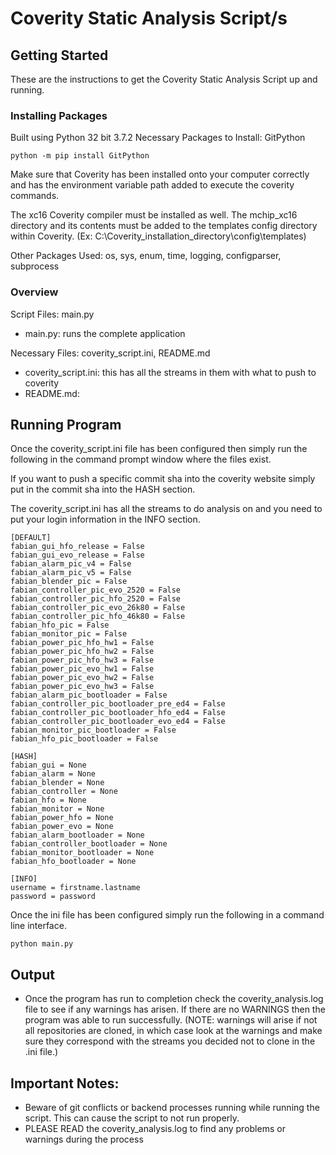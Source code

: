 # Coverity Static Analysis Script/s

## Getting Started
These are the instructions to get the Coverity Static Analysis Script up and running.

### Installing Packages
Built using Python 32 bit 3.7.2
Necessary Packages to Install: GitPython
```
python -m pip install GitPython
```

Make sure that Coverity has been installed onto your computer correctly and has the environment variable path added to execute the coverity commands.

The xc16 Coverity compiler must be installed as well. The mchip_xc16 directory and its contents must be added to the templates config directory within Coverity. (Ex: C:\Coverity_installation_directory\config\templates)

Other Packages Used: os, sys, enum, time, logging, configparser, subprocess

### Overview
Script Files: main.py
* main.py: runs the complete application

Necessary Files: coverity_script.ini, README.md
* coverity_script.ini: this has all the streams in them with what to push to coverity
* README.md:

## Running Program
Once the coverity_script.ini file has been configured then simply run the following in the command prompt window where the files exist. 

If you want to push a specific commit sha into the coverity website simply put in the commit sha into the HASH section.

The coverity_script.ini has all the streams to do analysis on and you need to put your login information in the INFO section.

```
[DEFAULT]
fabian_gui_hfo_release = False
fabian_gui_evo_release = False
fabian_alarm_pic_v4 = False
fabian_alarm_pic_v5 = False
fabian_blender_pic = False
fabian_controller_pic_evo_2520 = False
fabian_controller_pic_hfo_2520 = False
fabian_controller_pic_evo_26k80 = False
fabian_controller_pic_hfo_46k80 = False
fabian_hfo_pic = False
fabian_monitor_pic = False
fabian_power_pic_hfo_hw1 = False
fabian_power_pic_hfo_hw2 = False
fabian_power_pic_hfo_hw3 = False
fabian_power_pic_evo_hw1 = False
fabian_power_pic_evo_hw2 = False
fabian_power_pic_evo_hw3 = False
fabian_alarm_pic_bootloader = False
fabian_controller_pic_bootloader_pre_ed4 = False
fabian_controller_pic_bootloader_hfo_ed4 = False
fabian_controller_pic_bootloader_evo_ed4 = False
fabian_monitor_pic_bootloader = False
fabian_hfo_pic_bootloader = False
```

```
[HASH]
fabian_gui = None
fabian_alarm = None
fabian_blender = None
fabian_controller = None
fabian_hfo = None
fabian_monitor = None
fabian_power_hfo = None
fabian_power_evo = None
fabian_alarm_bootloader = None
fabian_controller_bootloader = None
fabian_monitor_bootloader = None
fabian_hfo_bootloader = None
```

```
[INFO]
username = firstname.lastname
password = password
```

Once the ini file has been configured simply run the following in a command line interface.

```
python main.py
```

## Output
* Once the program has run to completion check the coverity_analysis.log file to see if any warnings has arisen. If there are no WARNINGS then the program was able to run successfully. (NOTE: warnings will arise if not all repositories are cloned, in which case look at the warnings and make sure they correspond with the streams you decided not to clone in the .ini file.)

## Important Notes:
* Beware of git conflicts or backend processes running while running the script. This can cause the script to not run properly.
* PLEASE READ the coverity_analysis.log to find any problems or warnings during the process
